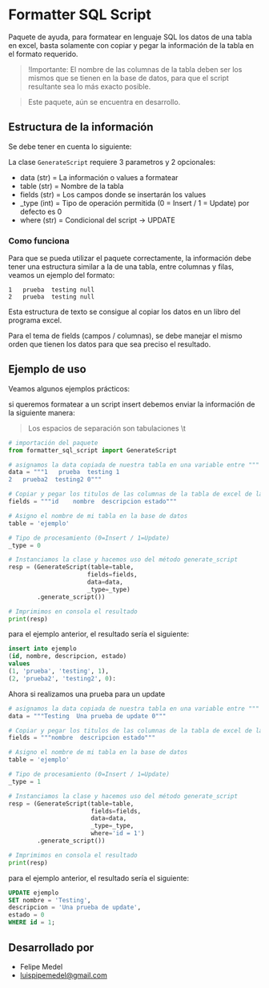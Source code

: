 # Formatter SQL Script

Paquete de ayuda, para formatear en lenguaje SQL los datos de una tabla en excel, basta solamente con copiar y pegar la información de la tabla en el formato requerido.

> !Importante: El nombre de las columnas de la tabla deben ser los mismos que se tienen en la base de datos, para que el script resultante sea lo más exacto posible. 

> Este paquete, aún se encuentra en desarrollo.

## Estructura de la información

Se debe tener en cuenta lo siguiente:

La clase ```GenerateScript``` requiere 3 parametros y 2 opcionales:

- data (str) = La información o values a formatear
- table (str) = Nombre de la tabla
- fields (str) = Los campos donde se insertarán los values
- _type (int) = Tipo de operación permitida (0 = Insert / 1 = Update) por defecto es 0
- where (str) = Condicional del script -> UPDATE

### Como funciona

Para que se pueda utilizar el paquete correctamente, la información debe tener una estructura  similar a la de una tabla, entre columnas y filas, veamos un ejemplo del formato: 

```text
1   prueba  testing null
2   prueba  testing null   
``` 

Esta estructura de texto se consigue al copiar los datos en un libro del programa excel.

Para el tema de fields (campos / columnas), se debe manejar el mismo orden que tienen los datos para que sea preciso el resultado.

## Ejemplo de uso

Veamos algunos ejemplos prácticos:

si queremos formatear a un script insert debemos enviar la información de la siguiente manera:

> Los espacios de separación son tabulaciones \t

```py
# importación del paquete
from formatter_sql_script import GenerateScript

# asignamos la data copiada de nuestra tabla en una variable entre """ (3) comillas dobles para conservar el formato  
data = """1   prueba  testing 1
2   prueba2  testing2 0"""   

# Copiar y pegar los titulos de las columnas de la tabla de excel de la misma forma que se hizo con los datos
fields = """id    nombre  descripcion estado"""

# Asigno el nombre de mi tabla en la base de datos
table = 'ejemplo'

# Tipo de procesamiento (0=Insert / 1=Update)
_type = 0

# Instanciamos la clase y hacemos uso del método generate_script
resp = (GenerateScript(table=table, 
                      fields=fields,
                      data=data, 
                      _type=_type)
        .generate_script())

# Imprimimos en consola el resultado
print(resp)
```
para el ejemplo anterior, el resultado sería el siguiente:

```sql
insert into ejemplo 
(id, nombre, descripcion, estado)
values
(1, 'prueba', 'testing', 1),
(2, 'prueba2', 'testing2', 0):
```

Ahora si realizamos una prueba para un update

```py
# asignamos la data copiada de nuestra tabla en una variable entre """ (3) comillas dobles para conservar el formato  
data = """Testing  Una prueba de update 0"""   

# Copiar y pegar los titulos de las columnas de la tabla de excel de la misma forma que se hizo con los datos
fields = """nombre  descripcion estado"""

# Asigno el nombre de mi tabla en la base de datos
table = 'ejemplo'

# Tipo de procesamiento (0=Insert / 1=Update)
_type = 1

# Instanciamos la clase y hacemos uso del método generate_script
resp = (GenerateScript(table=table, 
                       fields=fields, 
                       data=data, 
                       _type=_type, 
                       where='id = 1')
        .generate_script())

# Imprimimos en consola el resultado
print(resp)
```

para el ejemplo anterior, el resultado sería el siguiente:

```sql
UPDATE ejemplo 
SET nombre = 'Testing', 
descripcion = 'Una prueba de update', 
estado = 0
WHERE id = 1;
```

## Desarrollado por

* Felipe Medel
* luispipemedel@gmail.com